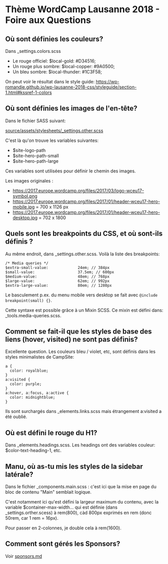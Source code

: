 # Thème WordCamp Lausanne 2018 - Foire aux Questions

## Où sont définies les couleurs?

Dans _settings.colors.scss

* Le rouge officiel: $local-gold: #D34516;
* Un rouge plus sombre: $local-copper: #9A0500; 
* Un bleu sombre: $local-thunder: #1C3F58;

On peut voir le résultat dans le style guide:
https://wp-romandie.github.io/wp-lausanne-2018-css/styleguide/section-1.html#kssref-1-colors


## Où sont définies les images de l'en-tête?

Dans le fichier SASS suivant: 

[source/assets/stylesheets/_settings.other.scss](https://github.com/wp-romandie/wp-lausanne-2018-css/blob/master/source/assets/stylesheets/_settings.other.scss)

C'est là qu'on trouve les variables suivantes:

- $site-logo-path
- $site-hero-path-small
- $site-hero-path-large

Ces variables sont utilisées pour définir le chemin des images.

Les images originales : 

- https://2017.europe.wordcamp.org/files/2017/03/logo-wceu17-symbol.png
- https://2017.europe.wordcamp.org/files/2017/01/header-wceu17-hero-mobile.jpg = 700 x 1126 px
- https://2017.europe.wordcamp.org/files/2017/01/header-wceu17-hero-desktop.jpg = 702 x 1800

## Quels sont les breakpoints du CSS, et où sont-ils définis ?

Au même endroit, dans _settings.other.scss. Voilà la liste des breakpoints:

```
/* Media queries */
$extra-small-value:             24em; // 384px
$small-value:                   37.5em; // 600px
$medium-value:                  48em; // 768px
$large-value:                   62em; // 992px
$extra-large-value:             80em; // 1280px
```

Le basculement p.ex. du menu mobile vers desktop se fait avec `@include breakpoint(small) {}`.

Cette syntaxe est possible grâce à un Mixin SCSS. Ce mixin est défini dans: _tools.media-queries.scss.

## Comment se fait-il que les styles de base des liens (hover, visited) ne sont pas définis?

Excellente question. Les couleurs bleu / violet, etc, sont définis dans les styles minimalistes de CampSite:

```
a {
  color: royalblue;
}
a:visited {
  color: purple;
}
a:hover, a:focus, a:active {
  color: midnightblue;
}
```

Ils sont surchargés dans _elements.links.scss mais étrangement a:visited a été oublié.

## Où est défini le rouge du H1?

Dans _elements.headings.scss. Les headings ont des variables couleur: $color-text-heading-1, etc.

## Manu, où as-tu mis les styles de la sidebar latérale?

Dans le fichier _components.main.scss : c'est ici que la mise en page du bloc de contenu "Main" semblait logique. 

C'est notamment ici qu'est défini la largeur maximum du contenu, avec la variable $container-max-width... qui est définie (dans _settings.orther.scess) à rem(800), càd 800px exprimés en rem (donc 50rem, car 1 rem = 16px).

Pour passer en 2-colonnes, je double cela à rem(1600).

## Comment sont gérés les Sponsors?

Voir [sponsors.md](sponsors.md)